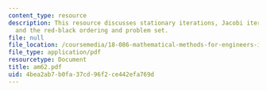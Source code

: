 ```yaml
---
content_type: resource
description: This resource discusses stationary iterations, Jacobi iterations, Gauss-Seidel
  and the red-black ordering and problem set.
file: null
file_location: /coursemedia/18-086-mathematical-methods-for-engineers-ii-spring-2006/4bea2ab7b0fa37cd96f2ce442efa769d_am62.pdf
file_type: application/pdf
resourcetype: Document
title: am62.pdf
uid: 4bea2ab7-b0fa-37cd-96f2-ce442efa769d
---
```

